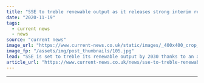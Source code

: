 ```yaml
---
title: "SSE to treble renewable output as it releases strong interim results"
date: "2020-11-19"
tags: 
  - current news
  - news
source: "current news"
image_url: "https://www.current-news.co.uk/static/images/_400x400_crop_center-center/BeatriceTurbines2-credit-SSE-BOWL.jpg"
image_fp: "/assets/img/post_thumbnails/105.jpg"
lead: "​SSE is set to treble its renewable output by 2030 thanks to an attractive pipeline of projects, and is on track to add 1GW of new capacity annually in the second half of the decade."
article_url: "https://www.current-news.co.uk/news/sse-to-treble-renewable-output-as-it-releases-strong-interim-results?utm_source=rss-feeds&utm_medium=rss&utm_campaign=rss"
---
```


---
